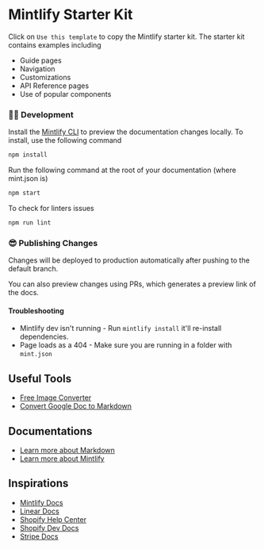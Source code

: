# Mintlify Starter Kit

Click on `Use this template` to copy the Mintlify starter kit. The starter kit contains examples including

- Guide pages
- Navigation
- Customizations
- API Reference pages
- Use of popular components

### 👩‍💻 Development

Install the [Mintlify CLI](https://www.npmjs.com/package/mintlify) to preview the documentation changes locally.
To install, use the following command

```bash
npm install
```

Run the following command at the root of your documentation (where mint.json is)

```bash
npm start
```

To check for linters issues

```bash
npm run lint
```

### 😎 Publishing Changes

Changes will be deployed to production automatically after pushing to the default branch.

You can also preview changes using PRs, which generates a preview link of the docs.

#### Troubleshooting

- Mintlify dev isn't running - Run `mintlify install` it'll re-install dependencies.
- Page loads as a 404 - Make sure you are running in a folder with `mint.json`

## Useful Tools

- [Free Image Converter](https://pixelied.com/convert/)
- [Convert Google Doc to Markdown](https://gdoc2md.com/)

## Documentations

- [Learn more about Markdown](https://www.markdownguide.org/)
- [Learn more about Mintlify](https://mintlify.com/docs/)

## Inspirations

- [Mintlify Docs](https://mintlify.com/docs/)
- [Linear Docs](https://linear.app/docs/)
- [Shopify Help Center](https://help.shopify.com/en/)
- [Shopify Dev Docs](https://shopify.dev/docs/)
- [Stripe Docs](https://stripe.com/docs)

